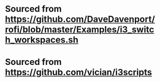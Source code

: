# Sourced from https://github.com/DaveDavenport/rofi/blob/master/Examples/i3_switch_workspaces.sh
# Sourced from https://github.com/vician/i3scripts


